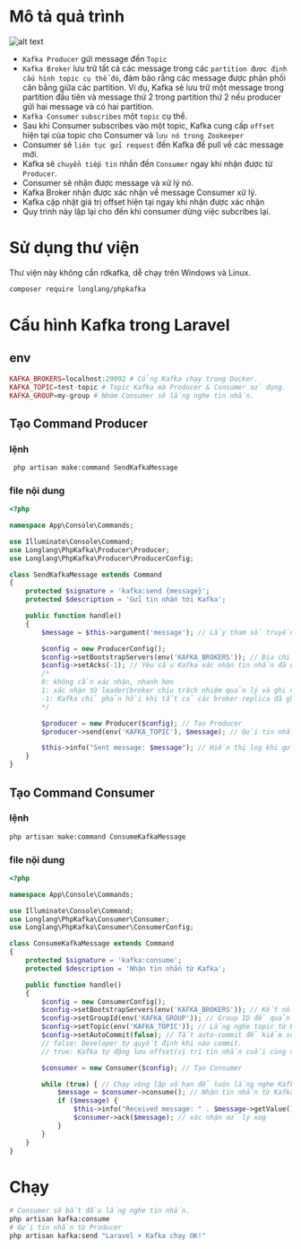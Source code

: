# Mô tả quả trình

![alt text](./image/pub-sub.png)

- `Kafka Producer` gửi message đến `Topic`
- `Kafka Broker` lưu trữ tất cả các message trong các `partition được định cấu hình topic cụ thể đó`, đảm bảo rằng các message được phân phối cân bằng giữa các partition. Ví dụ, Kafka sẽ lưu trữ một message trong partition đầu tiên và message thứ 2 trong partition thứ 2 nếu producer gửi hai message và có hai partition.
- `Kafka Consumer` `subscribes` một `topic` cụ thể.
- Sau khi Consumer subscribes vào một topic, Kafka cung cấp `offset` hiện tại của topic cho Consumer và `lưu nó trong Zookeeper`
- Consumer sẽ `liên tục gửi request` đến Kafka để pull về các message mới.
- Kafka sẽ `chuyển tiếp tin` nhắn đến `Consumer` ngay khi nhận được từ `Producer`.
- Consumer sẽ nhận được message và xử lý nó.
- Kafka Broker nhận được xác nhận về message Consumer xử lý.
- Kafka cập nhật giá trị offset hiện tại ngay khi nhận được xác nhận
- Quy trình này lặp lại cho đến khi consumer dừng việc subcribes lại.

# Sử dụng thư viện

Thư viện này không cần rdkafka, dễ chạy trên Windows và Linux.

```sh
composer require longlang/phpkafka
```

# Cấu hình Kafka trong Laravel

## env

```php
KAFKA_BROKERS=localhost:29092 # Cổng Kafka chạy trong Docker.
KAFKA_TOPIC=test-topic # Topic Kafka mà Producer & Consumer sử dụng.
KAFKA_GROUP=my-group # Nhóm Consumer sẽ lắng nghe tin nhắn.
```

## Tạo Command Producer

### lệnh

```sh
 php artisan make:command SendKafkaMessage
```

### file nội dung

```php
<?php

namespace App\Console\Commands;

use Illuminate\Console\Command;
use Longlang\PhpKafka\Producer\Producer;
use Longlang\PhpKafka\Producer\ProducerConfig;

class SendKafkaMessage extends Command
{
    protected $signature = 'kafka:send {message}';
    protected $description = 'Gửi tin nhắn tới Kafka';

    public function handle()
    {
        $message = $this->argument('message'); // Lấy tham số truyền vào từ dòng lệnh

        $config = new ProducerConfig();
        $config->setBootstrapServers(env('KAFKA_BROKERS')); // Địa chỉ Kafka (trong .env)
        $config->setAcks(-1); // Yêu cầu Kafka xác nhận tin nhắn đã được ghi nhận, có 3 trường hợp
        /*
        0: không cần xác nhận, nhanh hơn
        1: xác nhận từ leader(broker chịu trách nhiệm quản lý và ghi nhận dữ liệu)
        -1: Kafka chỉ phản hồi khi tất cả các broker replica đã ghi tin nhắn.
        */

        $producer = new Producer($config); // Tạo Producer
        $producer->send(env('KAFKA_TOPIC'), $message); // Gửi tin nhắn đến topic Kafka

        $this->info("Sent message: $message"); // Hiển thị log khi gửi thành công
    }
}
```

## Tạo Command Consumer

### lệnh

```sh
php artisan make:command ConsumeKafkaMessage
```

### file nội dung

```php
<?php

namespace App\Console\Commands;

use Illuminate\Console\Command;
use Longlang\PhpKafka\Consumer\Consumer;
use Longlang\PhpKafka\Consumer\ConsumerConfig;

class ConsumeKafkaMessage extends Command
{
    protected $signature = 'kafka:consume';
    protected $description = 'Nhận tin nhắn từ Kafka';

    public function handle()
    {
        $config = new ConsumerConfig();
        $config->setBootstrapServers(env('KAFKA_BROKERS')); // Kết nối đến Kafka
        $config->setGroupId(env('KAFKA_GROUP')); // Group ID để quản lý offset
        $config->setTopic(env('KAFKA_TOPIC')); // Lắng nghe topic từ Kafka
        $config->setAutoCommit(false); // Tắt auto-commit để kiểm soát message
        // false: Developer tự quyết định khi nào commit.
        // true: Kafka tự động lưu offset(vị trí tin nhắn cuối cùng đã đọc) sau mỗi lần đọc.

        $consumer = new Consumer($config); // Tạo Consumer

        while (true) { // Chạy vòng lặp vô hạn để luôn lắng nghe Kafka
            $message = $consumer->consume(); // Nhận tin nhắn từ Kafka
            if ($message) {
                $this->info("Received message: " . $message->getValue()); // In tin nhắn ra màn hình
                $consumer->ack($message); // xác nhận xử lý xog
            }
        }
    }
}

```

# Chạy

```sh
# Consumer sẽ bắt đầu lắng nghe tin nhắn.
php artisan kafka:consume
# Gửi tin nhắn từ Producer
php artisan kafka:send "Laravel + Kafka chạy OK!"
```
